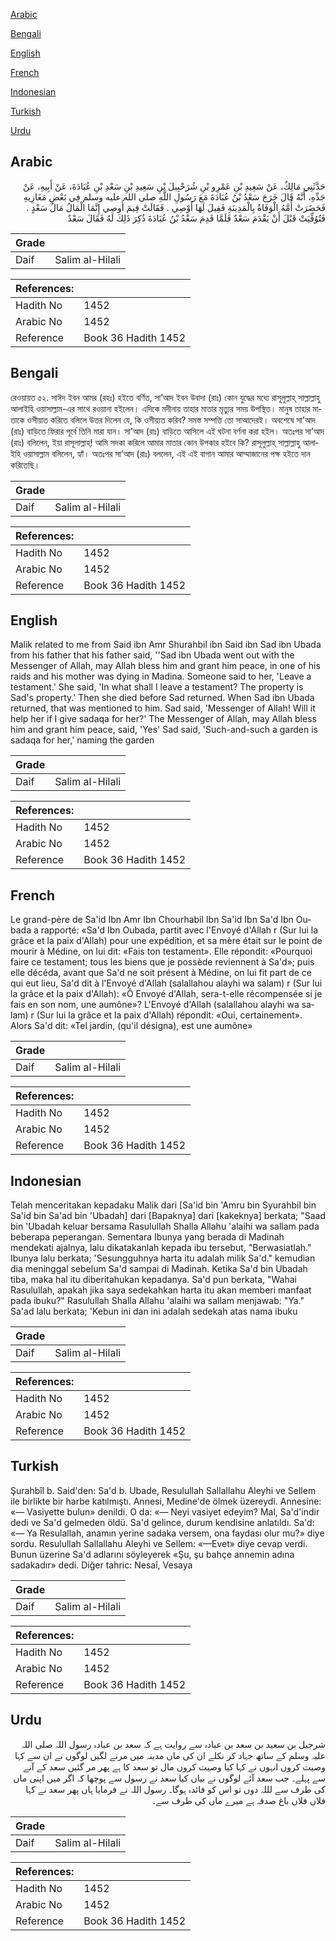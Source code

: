 [Arabic](#arabic)

[Bengali](#bengali)

[English](#english)

[French](#french)

[Indonesian](#indonesian)

[Turkish](#turkish)

[Urdu](#urdu)

## Arabic


<div dir="rtl" lang="ar" style={{fontSize:'larger',backgroundColor:'#f8f9fa',padding:20}}>
حَدَّثَنِي مَالِكٌ، عَنْ سَعِيدِ بْنِ عَمْرِو بْنِ شُرَحْبِيلَ بْنِ سَعِيدِ بْنِ سَعْدِ بْنِ عُبَادَةَ، عَنْ أَبِيهِ، عَنْ جَدِّهِ، أَنَّهُ قَالَ خَرَجَ سَعْدُ بْنُ عُبَادَةَ مَعَ رَسُولِ اللَّهِ صلى الله عليه وسلم فِي بَعْضِ مَغَازِيهِ فَحَضَرَتْ أُمَّهُ الْوَفَاةُ بِالْمَدِينَةِ فَقِيلَ لَهَا أَوْصِي ‏.‏ فَقَالَتْ فِيمَ أُوصِي إِنَّمَا الْمَالُ مَالُ سَعْدٍ ‏.‏ فَتُوُفِّيَتْ قَبْلَ أَنْ يَقْدَمَ سَعْدٌ فَلَمَّا قَدِمَ سَعْدُ بْنُ عُبَادَةَ ذُكِرَ ذَلِكَ لَهُ فَقَالَ سَعْدٌ
</div>
<div style={{backgroundColor:'#f8f9fa',padding:20, marginBottom: 10}}><table> <thead> <tr> <th>Grade</th> <th></th> </tr> </thead> <tbody> <tr><td>Daif</td><td>Salim al-Hilali</td></tr></tbody></table><table> <thead> <tr> <th>References:</th> <th></th> </tr> </thead> <tbody><tr><td>Hadith No</td><td>1452</td></tr><tr><td>Arabic No</td><td>1452</td></tr><tr><td>Reference</td><td>Book 36 Hadith 1452</td></tr></tbody></table></div>

## Bengali


<div dir="ltr" lang="bn" style={{fontSize:'larger',backgroundColor:'#f8f9fa',padding:20}}>
রেওয়ায়ত ৫২. সাঈদ ইবন আমর (রহঃ) হইতে বর্ণিত, সা’আদ ইবন উবাদা (রাঃ) কোন যুদ্ধের মধ্যে রাসূলুল্লাহ্ সাল্লাল্লাহু আলাইহি ওয়াসাল্লাম-এর সাথে রওয়ানা হইলেন। এদিকে মদীনায় তাহার মাতার মৃত্যুর সময় উপস্থিত। মানুষ তাহার মাতাকে ওসীয়াত করিতে বলিলে উত্তর দিলেন যে, কি ওসীয়্যত করিব? সমস্ত সম্পত্তি তো সাআদেরই। অবশেষে সা’আদ (রাঃ) বাড়িতে ফিরার পূর্বে তিনি মারা যান। সা’আদ (রাঃ) বাড়িতে আসিলে এই ঘটনা বর্ণনা করা হইল। অতঃপর সা’আদ (রাঃ) বলিলেন, ইয়া রাসূলাল্লাহ্! আমি সদকা করিলে আমার মাতার কোন উপকার হইবে কি? রাসূলুল্লাহ্ সাল্লাল্লাহু আলাইহি ওয়াসাল্লাম বলিলেন, হ্যাঁ। অতঃপর সা’আদ (রাঃ) বললেন, এই এই বাগান আমার আম্মাজানের পক্ষ হইতে দান করিতেছি।
</div>
<div style={{backgroundColor:'#f8f9fa',padding:20, marginBottom: 10}}><table> <thead> <tr> <th>Grade</th> <th></th> </tr> </thead> <tbody> <tr><td>Daif</td><td>Salim al-Hilali</td></tr></tbody></table><table> <thead> <tr> <th>References:</th> <th></th> </tr> </thead> <tbody><tr><td>Hadith No</td><td>1452</td></tr><tr><td>Arabic No</td><td>1452</td></tr><tr><td>Reference</td><td>Book 36 Hadith 1452</td></tr></tbody></table></div>

## English


<div dir="ltr" lang="en" style={{fontSize:'larger',backgroundColor:'#f8f9fa',padding:20}}>
Malik related to me from Said ibn Amr Shurahbil ibn Said ibn Sad ibn Ubada from his father that his father said, ''Sad ibn Ubada went out with the Messenger of Allah, may Allah bless him and grant him peace, in one of his raids and his mother was dying in Madina. Someone said to her, 'Leave a testament.' She said, 'In what shall I leave a testament? The property is Sad's property.' Then she died before Sad returned. When Sad ibn Ubada returned, that was mentioned to him. Sad said, 'Messenger of Allah! Will it help her if I give sadaqa for her?' The Messenger of Allah, may Allah bless him and grant him peace, said, 'Yes' Sad said, 'Such-and-such a garden is sadaqa for her,' naming the garden
</div>
<div style={{backgroundColor:'#f8f9fa',padding:20, marginBottom: 10}}><table> <thead> <tr> <th>Grade</th> <th></th> </tr> </thead> <tbody> <tr><td>Daif</td><td>Salim al-Hilali</td></tr></tbody></table><table> <thead> <tr> <th>References:</th> <th></th> </tr> </thead> <tbody><tr><td>Hadith No</td><td>1452</td></tr><tr><td>Arabic No</td><td>1452</td></tr><tr><td>Reference</td><td>Book 36 Hadith 1452</td></tr></tbody></table></div>

## French


<div dir="ltr" lang="fr" style={{fontSize:'larger',backgroundColor:'#f8f9fa',padding:20}}>
Le grand-père de Sa'id Ibn Amr Ibn Chourhabil Ibn Sa'id Ibn Sa'd Ibn Oubada a rapporté: «Sa'd Ibn Oubada, partit avec l'Envoyé d'Allah r (Sur lui la grâce et la paix d'Allah) pour une expédition, et sa mère était sur le point de mourir à Médine, on lui dit: «Fais ton testament». Elle répondit: «Pourquoi faire ce testament; tous les biens que je possède reviennent à Sa'd»; puis elle décéda, avant que Sa'd ne soit présent à Médine, on lui fit part de ce qui eut lieu, Sa'd dit à l'Envoyé d'Allah (salallahou alayhi wa salam) r (Sur lui la grâce et la paix d'Allah): «Ô Envoyé d'Allah, sera-t-elle récompensée si je fais en son nom, une aumône»? L'Envoyé d'Allah (salallahou alayhi wa salam) r (Sur lui la grâce et la paix d'Allah) répondit: «Oui, certainement». Alors Sa'd dit: «Tel jardin, (qu'il désigna), est une aumône»
</div>
<div style={{backgroundColor:'#f8f9fa',padding:20, marginBottom: 10}}><table> <thead> <tr> <th>Grade</th> <th></th> </tr> </thead> <tbody> <tr><td>Daif</td><td>Salim al-Hilali</td></tr></tbody></table><table> <thead> <tr> <th>References:</th> <th></th> </tr> </thead> <tbody><tr><td>Hadith No</td><td>1452</td></tr><tr><td>Arabic No</td><td>1452</td></tr><tr><td>Reference</td><td>Book 36 Hadith 1452</td></tr></tbody></table></div>

## Indonesian


<div dir="ltr" lang="id" style={{fontSize:'larger',backgroundColor:'#f8f9fa',padding:20}}>
Telah menceritakan kepadaku Malik dari [Sa'id bin 'Amru bin Syurahbil bin Sa'id bin Sa'ad bin 'Ubadah] dari [Bapaknya] dari [kakeknya] berkata; "Saad bin 'Ubadah keluar bersama Rasulullah Shalla Allahu 'alaihi wa sallam pada beberapa peperangan. Sementara Ibunya yang berada di Madinah mendekati ajalnya, lalu dikatakanlah kepada ibu tersebut, "Berwasiatlah." Ibunya lalu berkata; 'Sesungguhnya harta itu adalah milik Sa'd." kemudian dia meninggal sebelum Sa'd sampai di Madinah. Ketika Sa'd bin Ubadah tiba, maka hal itu diberitahukan kepadanya. Sa'd pun berkata, "Wahai Rasulullah, apakah jika saya sedekahkan harta itu akan memberi manfaat pada ibuku?" Rasulullah Shalla Allahu 'alaihi wa sallam menjawab: "Ya." Sa'ad lalu berkata; 'Kebun ini dan ini adalah sedekah atas nama ibuku
</div>
<div style={{backgroundColor:'#f8f9fa',padding:20, marginBottom: 10}}><table> <thead> <tr> <th>Grade</th> <th></th> </tr> </thead> <tbody> <tr><td>Daif</td><td>Salim al-Hilali</td></tr></tbody></table><table> <thead> <tr> <th>References:</th> <th></th> </tr> </thead> <tbody><tr><td>Hadith No</td><td>1452</td></tr><tr><td>Arabic No</td><td>1452</td></tr><tr><td>Reference</td><td>Book 36 Hadith 1452</td></tr></tbody></table></div>

## Turkish


<div dir="ltr" lang="tr" style={{fontSize:'larger',backgroundColor:'#f8f9fa',padding:20}}>
Şurahbîl b. Said'den: Sa'd b. Ubade, Resulullah Sallallahu Aleyhi ve Sellem ile birlikte bir harbe katılmıştı. Annesi, Medine'de ölmek üzereydi. Annesine: «— Vasiyette bulun» denildi. O da: «— Neyi vasiyet edeyim? Mal, Sa'd'indir dedi ve Sa'd gelme­den öldü. Sa'd gelince, durum kendisine anlatıldı. Sa'd: «— Ya Resulallah, anamın yerine sadaka versem, ona faydası olur mu?» diye sordu. Resulullah Sallallahu Aleyhi ve Sellem: «—Evet» diye cevap verdi. Bunun üzerine Sa'd adlarını söyleyerek «Şu, şu bahçe annemin adına sadakadır» dedi. Diğer tahric: Nesaî, Vesaya
</div>
<div style={{backgroundColor:'#f8f9fa',padding:20, marginBottom: 10}}><table> <thead> <tr> <th>Grade</th> <th></th> </tr> </thead> <tbody> <tr><td>Daif</td><td>Salim al-Hilali</td></tr></tbody></table><table> <thead> <tr> <th>References:</th> <th></th> </tr> </thead> <tbody><tr><td>Hadith No</td><td>1452</td></tr><tr><td>Arabic No</td><td>1452</td></tr><tr><td>Reference</td><td>Book 36 Hadith 1452</td></tr></tbody></table></div>

## Urdu


<div dir="rtl" lang="ur" style={{fontSize:'larger',backgroundColor:'#f8f9fa',padding:20}}>
شرجیل بن سعید بن سعد بن عبادہ سے روایت ہے کہ سعد بن عبادہ رسول اللہ صلی اللہ علیہ وسلم کے ساتھ جہاد کر نکلے ان کی ماں مدینہ میں مرنے لگیں لوگوں نے ان سے کہا وصیت کروں انہوں نے کہا کیا وصیت کروں مال تو سعد کا ہے پھر مر گئیں سعد کے آنے سے پہلے۔ جب سعد آئے لوگوں نے بیان کیا سعد نے رسول سے پوچھا کہ اگر میں اپنی ماں کی طرف سے لللہ دوں تو اس کو فائدہ ہوگا۔ رسول اللہ نے فرمایا ہاں پھر سعد نے کہا فلاں فلاں باغ صدقہ ہے میرے ماں کی طرف سے۔
</div>
<div style={{backgroundColor:'#f8f9fa',padding:20, marginBottom: 10}}><table> <thead> <tr> <th>Grade</th> <th></th> </tr> </thead> <tbody> <tr><td>Daif</td><td>Salim al-Hilali</td></tr></tbody></table><table> <thead> <tr> <th>References:</th> <th></th> </tr> </thead> <tbody><tr><td>Hadith No</td><td>1452</td></tr><tr><td>Arabic No</td><td>1452</td></tr><tr><td>Reference</td><td>Book 36 Hadith 1452</td></tr></tbody></table></div>